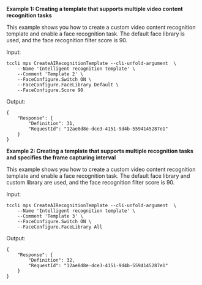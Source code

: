 **Example 1: Creating a template that supports multiple video content recognition tasks**

This example shows you how to create a custom video content recognition template and enable a face recognition task. The default face library is used, and the face recognition filter score is 90.

Input: 

```
tccli mps CreateAIRecognitionTemplate --cli-unfold-argument  \
    --Name 'Intelligent recognition template' \
    --Comment 'Template 2' \
    --FaceConfigure.Switch ON \
    --FaceConfigure.FaceLibrary Default \
    --FaceConfigure.Score 90
```

Output: 
```
{
    "Response": {
        "Definition": 31,
        "RequestId": "12ae8d8e-dce3-4151-9d4b-5594145287e1"
    }
}
```

**Example 2: Creating a template that supports multiple recognition tasks and specifies the frame capturing interval**

This example shows you how to create a custom video content recognition template and enable a face recognition task. The default face library and custom library are used, and the face recognition filter score is 90.

Input: 

```
tccli mps CreateAIRecognitionTemplate --cli-unfold-argument  \
    --Name 'Intelligent recognition template' \
    --Comment 'Template 3' \
    --FaceConfigure.Switch ON \
    --FaceConfigure.FaceLibrary All
```

Output: 
```
{
    "Response": {
        "Definition": 32,
        "RequestId": "12ae8d8e-dce3-4151-9d4b-5594145287e1"
    }
}
```

